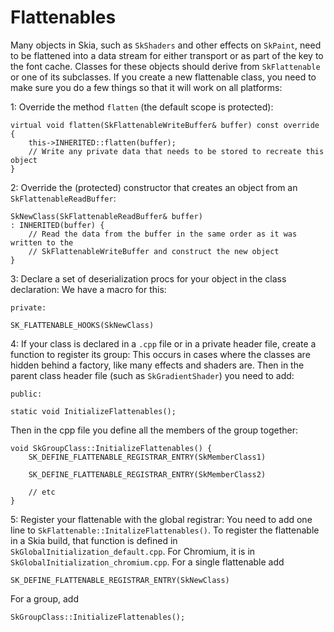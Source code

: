 Flattenables
============

Many objects in Skia, such as `SkShaders` and other effects on `SkPaint`, need to be 
flattened into a data stream for either transport or as part of the key to the 
font cache. Classes for these objects should derive from `SkFlattenable` or one of 
its subclasses. If you create a new flattenable class, you need to make sure you 
do a few things so that it will work on all platforms:

1: Override the method `flatten` (the default scope is protected):

<!--?prettify?-->
~~~~
virtual void flatten(SkFlattenableWriteBuffer& buffer) const override {
    this->INHERITED::flatten(buffer);
    // Write any private data that needs to be stored to recreate this object
}
~~~~

2: Override the (protected) constructor that creates an object from an 
`SkFlattenableReadBuffer`:

<!--?prettify?-->
~~~~
SkNewClass(SkFlattenableReadBuffer& buffer)
: INHERITED(buffer) {
    // Read the data from the buffer in the same order as it was written to the
    // SkFlattenableWriteBuffer and construct the new object
}
~~~~

3: Declare a set of deserialization procs for your object in the class declaration:
We have a macro for this:

<!--?prettify?-->
~~~~
private:

SK_FLATTENABLE_HOOKS(SkNewClass)
~~~~

4: If your class is declared in a `.cpp` file or in a private header file, create a 
function to register its group:
This occurs in cases where the classes are hidden behind a factory, like many effects 
and shaders are.  Then in the parent class header file (such as `SkGradientShader`) you 
need to add:

<!--?prettify?-->
~~~~
public:

static void InitializeFlattenables();
~~~~

Then in the cpp file you define all the members of the group together:

<!--?prettify?-->
~~~~
void SkGroupClass::InitializeFlattenables() {
    SK_DEFINE_FLATTENABLE_REGISTRAR_ENTRY(SkMemberClass1)

    SK_DEFINE_FLATTENABLE_REGISTRAR_ENTRY(SkMemberClass2)

    // etc
}
~~~~


5: Register your flattenable with the global registrar:
You need to add one line to `SkFlattenable::InitalizeFlattenables()`. To register the 
flattenable in a Skia build, that function is defined in `SkGlobalInitialization_default.cpp`. 
For Chromium, it is in `SkGlobalInitialization_chromium.cpp`.
For a single flattenable add

<!--?prettify?-->
~~~~
SK_DEFINE_FLATTENABLE_REGISTRAR_ENTRY(SkNewClass)
~~~~

For a group, add

<!--?prettify?-->
~~~~
SkGroupClass::InitializeFlattenables();
~~~~

